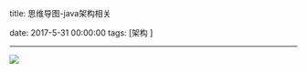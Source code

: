 title:  思维导图-java架构相关


date: 2017-5-31 00:00:00
tags: [架构 ]



---


![](http://7xnbs3.com1.z0.glb.clouddn.com/17-5-31/49529571.jpg)
